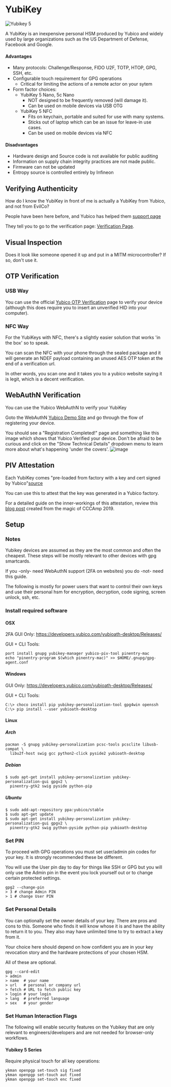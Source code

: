 # YubiKey

![Yubikey 5](/assets/img/yubikey.png)

A YubiKey is an inexpensive personal HSM produced by Yubico and widely used by
large organizations such as the US Department of Defense, Facebook and Google.

#### Advantages

 * Many protocols: Challenge/Response, FIDO U2F, TOTP, HTOP, GPG, SSH, etc.
 * Configurable touch requirement for GPG operations
   * Critical for limiting the actions of a remote actor on your sytem
 * Form factor choices:
   * YubiKey 5 Nano, 5c Nano
     * NOT designed to be frequently removed (will damage it).
     * Can be used on mobile devices via USB OTG
   * YubiKey 5 NFC
     * Fits on keychain, portable and suited for use with many systems.
     * Sticks out of laptop which can be an issue for leave-in use cases.
     * Can be used on mobile devices via NFC

#### Disadvantages

 * Hardware design and Source code is not available for public auditing
 * Information on supply chain integrity practices are not made public.
 * Firmware can not be updated
 * Entropy source is controlled entirely by Infineon

## Verifying Authenticity

How do I know the YubiKey in front of me is actually a YubiKey from Yubico, and not from EvilCo?

People have been here before, and Yubico has helped them [support
page](https://support.yubico.com/support/solutions/articles/15000009591-how-to-confirm-your-yubico-device-is-genuine)

They tell you to go to the verification page: [Verification Page](https://www.yubico.com/genuine/).

## Visual Inspection

Does it look like someone opened it up and put in a MITM microcontroller? If so, don't use it.


## OTP Verification

### USB Way

You can use the official [Yubico OTP Verification](https://demo.yubico.com/otp/verify) page to verify your device
(although this does require you to insert an unverified HID into your computer).

### NFC Way
For the YubiKeys with NFC, there's a slightly easier solution that works 'in the box' so to speak.

You can scan the NFC with your phone through the sealed package and it will generate an NDEF payload
containing an unused AES OTP token at the end of a verification url.

In other words, you scan one and it takes you to a yubico website saying it is legit, which is a decent verification.

## WebAuthN Verification

You can use the Yubico WebAuthN to verify your YubiKey

Goto the WebAuthN [Yubico Demo Site](https://demo.yubico.com/webauthn-technical) and go through the flow of registering
your device.

You should see a "Registration Completed!" page and something like this image which shows that Yubico Verified your
device. Don't be afraid to be curious and click on the "Show Technical Details" dropdown menu to learn more about what's
happening 'under the covers'.
![image](https://user-images.githubusercontent.com/6826729/71484788-12753a80-27c3-11ea-884b-d8edee6bedf5.png)

## PIV Attestation

Each YubiKey comes "pre-loaded from factory with a key and cert signed by Yubico"[source](https://developers.yubico.com/yubico-piv-tool/Attestation.html)

You can use this to attest that the key was generated in a Yubico factory.

For a detailed guide on the inner-workings of this attestation, review this [blog
post](https://maxammann.org/posts/2019/09/verifying-yubikeys-for-genuity/) created from the magic of CCCAmp
2019.


## Setup

### Notes

Yubikey devices are assumed as they are the most common and often the cheapest.
These steps will be mostly relevant to other devices with gpg smartcards.

If you -only- need WebAuthN support (2FA on websites) you do -not- need this
guide.

The following is mostly for power users that want to control their own keys and
use their personal hsm for encryption, decryption, code signing, screen unlock,
ssh, etc.

### Install required software

#### OSX

2FA GUI Only: https://developers.yubico.com/yubioath-desktop/Releases/

GUI + CLI Tools:
```
port install gnupg yubikey-manager yubico-piv-tool pinentry-mac
echo "pinentry-program $(which pinentry-mac)" >> $HOME/.gnupg/gpg-agent.conf
```

#### Windows

GUI Only: https://developers.yubico.com/yubioath-desktop/Releases/

GUI + CLI Tools:
```
C:\> choco install pip yubikey-personalization-tool gpg4win openssh
C:\> pip install --user yubioath-desktop
```

#### Linux

##### Arch

```
pacman -S gnupg yubikey-personalization pcsc-tools pcsclite libusb-compat \
  libu2f-host swig gcc python2-click pyside2 yubioath-desktop
```

##### Debian

```
$ sudo apt-get install yubikey-personalization yubikey-personalization-gui gpgv2 \
  pinentry-gtk2 swig pyside python-pip
```

##### Ubuntu

```
$ sudo add-apt-repository ppa:yubico/stable
$ sudo apt-get update
$ sudo apt-get install yubikey-personalization yubikey-personalization-gui gpgv2 \
  pinentry-gtk2 swig python-pyside python-pip yubioath-desktop
```

### Set PIN

To proceed with GPG operations you must set user/admin pin codes for your key.
It is strongly recommended these be different.

You will use the User pin day to day for things like SSH or GPG but you will
only use the Admin pin in the event you lock yourself out or to change certain
protected settings.

```
gpg2 --change-pin
> 3 # change Admin PIN
> 1 # change User PIN
```

### Set Personal Details

You can optionally set the owner details of your key. There are pros and cons
to this. Someone who finds it will know whose it is and have the ability to
return it to you. They also may have unlimited time to try to extract a key
from it.

Your choice here should depend on how confident you are in your key revocation
story and the hardware protections of your chosen HSM.

All of these are optional.

```
gpg --card-edit
> admin
> name  # your name
> url   # personal or company url
> fetch # URL to fetch public key
> login # your login
> lang  # preferred language
> sex   # your gender
```

### Set Human Interaction Flags

The following will enable security features on the Yubikey that are only
relevant to engineers/developers and are not needed for browser-only workflows.

#### Yubikey 5 Series

Require physical touch for all key operations:

```
ykman openpgp set-touch sig fixed
ykman openpgp set-touch aut fixed
ykman openpgp set-touch enc fixed
```


